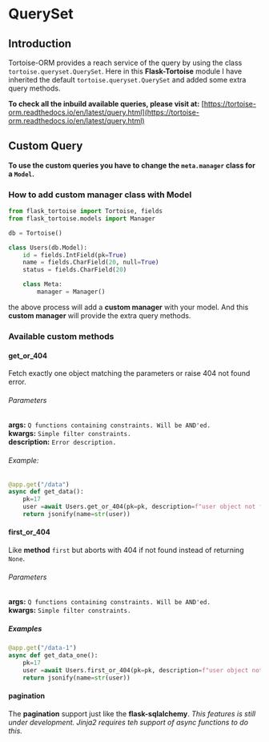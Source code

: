 # QuerySet

## Introduction
Tortoise-ORM provides a reach service of the query by using the class `tortoise.queryset.QuerySet`.
Here in this __Flask-Tortoise__ module I have inherited the default `tortoise.queryset.QuerySet` and added some extra query methods.

**To check all the inbuild available queries, please visit at:** [https://tortoise-orm.readthedocs.io/en/latest/query.html](https://tortoise-orm.readthedocs.io/en/latest/query.html)

## Custom Query

**To use the custom queries you have to change the `meta.manager` class for a `Model`.**

### How to add custom manager class with Model
```python
from flask_tortoise import Tortoise, fields
from flask_tortoise.models import Manager

db = Tortoise()

class Users(db.Model):
    id = fields.IntField(pk=True)
    name = fields.CharField(20, null=True)
    status = fields.CharField(20)

    class Meta:
        manager = Manager()
```
the above process will add a __custom manager__ with your model. And this **custom manager** will provide the extra query methods.


### Available custom methods

#### get_or_404
Fetch exactly one object matching the parameters or raise 404 not found error.     
###### Parameters  

__args:__ `Q functions containing constraints. Will be AND'ed.`   
__kwargs:__ `Simple filter constraints.`     
__description:__ `Error description.`    
 
###### Example:
```python
@app.get("/data")
async def get_data():
    pk=17
    user =await Users.get_or_404(pk=pk, description=f"user object not found at ID: {pk}")
    return jsonify(name=str(user))
```

#### first_or_404
Like **method** `first` but aborts with 404 if not found instead of returning ``None``.  
 
###### Parameters  
__args:__ `Q functions containing constraints. Will be AND'ed.`   
__kwargs:__ `Simple filter constraints.` 

##### Examples 
```python
@app.get("/data-1")
async def get_data_one():
    pk=17
    user =await Users.first_or_404(pk=pk, description=f"user object not found at ID: {pk}")
    return jsonify(name=str(user))
```

#### pagination
The __pagination__ support just like the **flask-sqlalchemy**.
*This features is still under development. Jinja2 requires teh support of async functions to do this.*
